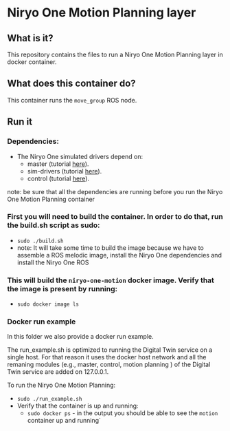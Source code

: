# Niryo One Motion Planning layer

## What is it?

This repository contains the files to run a Niryo One Motion Planning layer in docker container. 

## What does this container do?

This container runs the `move_group` ROS node. 

## Run it  

### Dependencies:
- The Niryo One simulated drivers depend on:
    - master (tutorial [here](../../ros-master/)).
    - sim-drivers (tutorial [here](../../niryo-one-drivers/simulation/)).
    - control (tutorial [here](../niryo-one-control/)).
 
note: be sure that all the dependencies are running before you run the Niryo One Motion Planning container

### First you will need to build the container. In order to do that, run the build.sh script as sudo:
- `sudo ./build.sh`
- note: It will take some time to build the image because we have to assemble a ROS melodic image, install the Niryo One dependencies and install the Niryo One ROS  

### This will build the `niryo-one-motion` docker image. Verify that the image is present by running:
- `sudo docker image ls`

### Docker run example
In this folder we also provide a docker run example. 

The run_example.sh is optimized to running the Digital Twin service on a single host. For that reason it uses the docker host network and all the remaning modules (e.g., master, control, motion planning ) of the Digital Twin service are added on 127.0.0.1.

To run the Niryo One Motion Planning:
- `sudo ./run_example.sh`
- Verify that the container is up and running:
    - `sudo docker ps` - in the output you should be able to see the `motion` container up and running`
